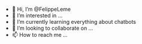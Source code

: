 - 👋 Hi, I’m @FelippeLeme
- 👀 I’m interested in ...
- 🌱 I’m currently learning everything about chatbots
- 💞️ I’m looking to collaborate on ...
- 📫 How to reach me ...

<!---
FelippeLeme/FelippeLeme is a ✨ special ✨ repository because its `README.md` (this file) appears on your GitHub profile.
You can click the Preview link to take a look at your changes.
--->

